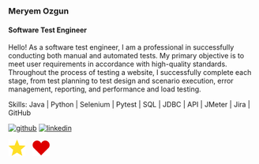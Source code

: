 ###  Meryem Ozgun

#### Software Test Engineer


Hello!
As a software test engineer, I am a professional in successfully conducting both manual and automated tests. My primary objective is to meet user requirements in accordance with high-quality standards. Throughout the process of testing a website, I successfully complete each stage, from test planning to test design and scenario execution, error management, reporting, and performance and load testing.

Skills: Java | Python | Selenium | Pytest | SQL | JDBC | API | JMeter | Jira | GitHub 




[<img src='https://cdn.jsdelivr.net/npm/simple-icons@3.0.1/icons/github.svg' alt='github' height='40'>](https://github.com/meryemozgun)  [<img src='https://cdn.jsdelivr.net/npm/simple-icons@3.0.1/icons/linkedin.svg' alt='linkedin' height='40'>](https://www.linkedin.com/in/meryemozgun/)  

<a href='https://stars.github.com/'><img src='https://raw.githubusercontent.com/acervenky/animated-github-badges/master/assets/starbadge.gif' width='35' height='35'></a> <a href='https://docs.github.com/en/github/supporting-the-open-source-community-with-github-sponsors'><img src='https://raw.githubusercontent.com/acervenky/animated-github-badges/master/assets/sponsorbadge.gif' width='35' height='35'></a> 

